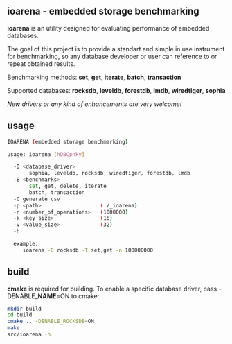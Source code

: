 
**ioarena** - embedded storage benchmarking
-------------------------------------------

**ioarena** is an utility designed for evaluating performance
of embedded databases.

The goal of this project is to provide a standart and simple
in use instrument for benchmarking, so any database developer or user
can reference to or repeat obtained results.

Benchmarking methods: **set**, **get**, **iterate**, **batch**, **transaction**

Supported databases: **rocksdb**, **leveldb**, **forestdb**, **lmdb**,
**wiredtiger**, **sophia**

*New drivers or any kind of enhancements are very welcome!*

usage
-----

```sh
IOARENA (embedded storage benchmarking)

usage: ioarena [hDBCpnkv]

  -D <database_driver>
	   sophia, leveldb, rocksdb, wiredtiger, forestdb, lmdb
  -B <benchmarks>
	   set, get, delete, iterate
	   batch, transaction
  -C generate csv                 
  -p <path>                   (./_ioarena)
  -n <number_of_operations>   (1000000)
  -k <key_size>               (16)
  -v <value_size>             (32)
  -h

  example:
	 ioarena -D rocksdb -T set,get -n 100000000
```

build
-----

**cmake** is required for building. To enable a specific database driver,
pass -DENABLE\_**NAME**=ON to cmake:

```sh
mkdir build
cd build
cmake .. -DENABLE_ROCKSDB=ON
make
src/ioarena -h
```
